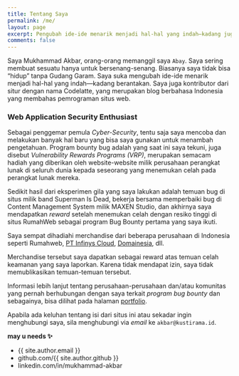 ```yaml
---
title: Tentang Saya
permalink: /me/
layout: page
excerpt: Pengubah ide-ide menarik menjadi hal-hal yang indah—kadang juga rusak.
comments: false
---
```


Saya Mukhammad Akbar, orang-orang memanggil saya `Abay`. Saya sering membuat sesuatu hanya untuk bersenang-senang. Biasanya saya tidak bisa “hidup” tanpa Gudang Garam. Saya suka mengubah ide-ide menarik menjadi hal-hal yang indah—kadang berantakan. Saya juga kontributor dari situr dengan nama Codelatte, yang merupakan blog berbahasa Indonesia yang membahas pemrograman situs web.

### Web Application Security Enthusiast

Sebagai penggemar pemula *Cyber-Security*, tentu saja saya mencoba dan melakukan banyak hal baru yang bisa saya gunakan untuk menambah pengetahuan. Program bounty bug adalah yang saat ini saya tekuni, juga disebut *Vulnerability Rewards Programs (VRP)*, merupakan semacam hadiah yang diberikan oleh website-website milik perusahaan perangkat lunak di seluruh dunia kepada seseorang yang menemukan celah pada perangkat lunak mereka.

Sedikit hasil dari eksperimen gila yang saya lakukan adalah temuan bug di situs milik band Superman Is Dead, bekerja bersama memperbaiki bug di Content Management System milik MAXEN Studio, dan akhirnya saya mendapatkan *reward* setelah menemukan celah dengan resiko tinggi di situs RumahWeb sebagai program Bug Bounty pertama yang saya ikuti.

Saya sempat dihadiahi merchandise dari beberapa perusahaan di Indonesia seperti Rumahweb, [PT Infinys Cloud](http://infinyscloud.com/), [Domainesia](https://www.domainesia.com/), dll.

Merchandise tersebut saya dapatkan sebagai reward atas temuan celah keamanan yang saya laporkan. Karena tidak mendapat izin, saya tidak memublikasikan temuan-temuan tersebut.

Informasi lebih lanjut tentang perusahaan-perusahaan dan/atau komunitas yang pernah berhubungan dengan saya terkait *program bug bounty* dan sebagainya, bisa dilihat pada halaman [portfolio](/portfolio/).

Apabila ada keluhan tentang isi dari situs ini atau sekadar ingin menghubungi saya, sila menghubungi via *email* ke `akbar@kustirama.id`.

**may u needs ✨**

- {{ site.author.email }}
- github.com/{{ site.author.github }}
- linkedin.com/in/mukhammad-akbar